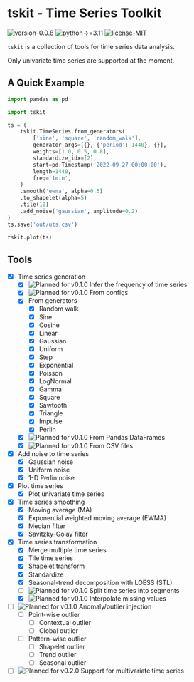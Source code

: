 # tskit - Time Series Toolkit

![version-0.0.8](https://img.shields.io/badge/version-0.0.8-blue)
![python->=3.11](https://img.shields.io/badge/python->=3.11-blue?logo=python&logoColor=white)
[![license-MIT](https://img.shields.io/badge/license-MIT-green)](https://github.com/alumik/time-series-toolkit/blob/main/LICENSE)

`tskit` is a collection of tools for time series data analysis.

Only univariate time series are supported at the moment.

## A Quick Example

```python
import pandas as pd

import tskit

ts = (
    tskit.TimeSeries.from_generators(
        ['sine', 'square', 'random_walk'],
        generator_args=[{}, {'period': 1440}, {}],
        weights=[1.0, 0.5, 0.8],
        standardize_idx=[2],
        start=pd.Timestamp('2022-09-27 00:00:00'),
        length=1440,
        freq='1min',
    )
    .smooth('ewma', alpha=0.5)
    .to_shapelet(alpha=5)
    .tile(10)
    .add_noise('gaussian', amplitude=0.2)
)
ts.save('out/uts.csv')

tskit.plot(ts)
```

## Tools

- [x] Time series generation
    - [x] ![Planned for v0.1.0](https://img.shields.io/badge/milestone-v0.1.0-orange) Infer the frequency of time series
    - [x] ![Planned for v0.1.0](https://img.shields.io/badge/milestone-v0.1.0-orange) From configs
    - [x] From generators
        - [x] Random walk
        - [x] Sine
        - [x] Cosine
        - [x] Linear
        - [x] Gaussian
        - [x] Uniform
        - [x] Step
        - [x] Exponential
        - [x] Poisson
        - [x] LogNormal
        - [x] Gamma
        - [x] Square
        - [x] Sawtooth
        - [x] Triangle
        - [x] Impulse
        - [x] Perlin
    - [x] ![Planned for v0.1.0](https://img.shields.io/badge/milestone-v0.1.0-orange) From Pandas DataFrames
    - [x] ![Planned for v0.1.0](https://img.shields.io/badge/milestone-v0.1.0-orange) From CSV files
- [x] Add noise to time series
    - [x] Gaussian noise
    - [x] Uniform noise
    - [x] 1-D Perlin noise
- [x] Plot time series
    - [x] Plot univariate time series
- [x] Time series smoothing
    - [x] Moving average (MA)
    - [x] Exponential weighted moving average (EWMA)
    - [x] Median filter
    - [x] Savitzky-Golay filter
- [x] Time series transformation
    - [x] Merge multiple time series
    - [x] Tile time series
    - [x] Shapelet transform
    - [x] Standardize
    - [x] Seasonal-trend decomposition with LOESS (STL)
    - [ ] ![Planned for v0.1.0](https://img.shields.io/badge/milestone-v0.1.0-orange) Split time series into segments
    - [x] ![Planned for v0.1.0](https://img.shields.io/badge/milestone-v0.1.0-orange) Interpolate missing values
- [ ] ![Planned for v0.1.0](https://img.shields.io/badge/milestone-v0.1.0-orange) Anomaly/outlier injection
    - [ ] Point-wise outlier
        - [ ] Contextual outlier
        - [ ] Global outlier
    - [ ] Pattern-wise outlier
        - [ ] Shapelet outlier
        - [ ] Trend outlier
        - [ ] Seasonal outlier
- [ ] ![Planned for v0.2.0](https://img.shields.io/badge/milestone-v0.2.0-green) Support for multivariate time series
